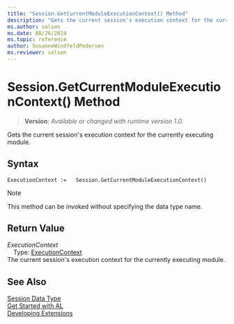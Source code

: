 ```yaml
---
title: "Session.GetCurrentModuleExecutionContext() Method"
description: "Gets the current session's execution context for the currently executing module."
ms.author: solsen
ms.date: 08/26/2024
ms.topic: reference
author: SusanneWindfeldPedersen
ms.reviewer: solsen
---
```

[//]: # (START>DO_NOT_EDIT)
[//]: # (IMPORTANT:Do not edit any of the content between here and the END>DO_NOT_EDIT.)
[//]: # (Any modifications should be made in the .xml files in the ModernDev repo.)
# Session.GetCurrentModuleExecutionContext() Method
> **Version**: _Available or changed with runtime version 1.0._

Gets the current session's execution context for the currently executing module.


## Syntax
```AL
ExecutionContext :=   Session.GetCurrentModuleExecutionContext()
```
> [!NOTE]
> This method can be invoked without specifying the data type name.

## Return Value
*ExecutionContext*  
&emsp;Type: [ExecutionContext](../executioncontext/executioncontext-option.md)  
The current session's execution context for the currently executing module.


[//]: # (IMPORTANT: END>DO_NOT_EDIT)
## See Also
[Session Data Type](session-data-type.md)  
[Get Started with AL](../../devenv-get-started.md)  
[Developing Extensions](../../devenv-dev-overview.md)